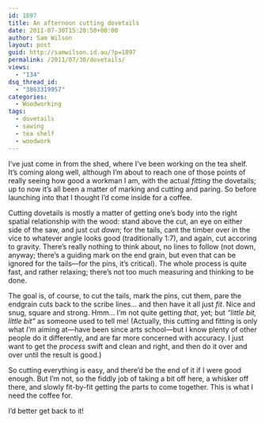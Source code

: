 ```yaml
---
id: 1897
title: An afternoon cutting dovetails
date: 2011-07-30T15:20:50+00:00
author: Sam Wilson
layout: post
guid: http://samwilson.id.au/?p=1897
permalink: /2011/07/30/dovetails/
views:
  - "134"
dsq_thread_id:
  - "3863319957"
categories:
  - Woodworking
tags:
  - dovetails
  - sawing
  - tea shelf
  - woodwork
---
```

I&#8217;ve just come in from the shed, where I&#8217;ve been working on the tea shelf. It&#8217;s coming along well, although I&#8217;m about to reach one of those points of really seeing how good a workman I am, with the actual _fitting_ the dovetails; up to now it&#8217;s all been a matter of marking and cutting and paring. So before launching into that I thought I&#8217;d come inside for a coffee.

Cutting dovetails is mostly a matter of getting one&#8217;s body into the right spatial relationship with the wood: stand above the cut, an eye on either side of the saw, and just cut _down_; for the tails, cant the timber over in the vice to whatever angle looks good (traditionally 1:7), and again, cut accoring to gravity. There&#8217;s really nothing to think about, no lines to follow (not down, anyway; there&#8217;s a guiding mark on the end grain, but even that can be ignored for the tails—for the pins, it&#8217;s critical). The whole process is quite fast, and rather relaxing; there&#8217;s not too much measuring and thinking to be done.

The goal is, of course, to cut the tails, mark the pins, cut them, pare the endgrain cuts back to the scribe lines&#8230; and then have it all just _fit_. Nice and snug, square and strong. Hmm&#8230; I&#8217;m not quite getting _that_, yet; but _&#8220;little bit, little bit&#8221;_ as someone used to tell me! (Actually, this cutting and fitting is only what _I&#8217;m_ aiming at—have been since arts school—but I know plenty of other people do it differently, and are far more concerned with accuracy. I just want to get the _process_ swift and clean and right, and then do it over and over until the result is good.)

So cutting everything is easy, and there&#8217;d be the end of it if I were good enough. But I&#8217;m not, so the fiddly job of taking a bit off here, a whisker off there, and slowly fit-by-fit getting the parts to come together. This is what I need the coffee for.

I&#8217;d better get back to it!